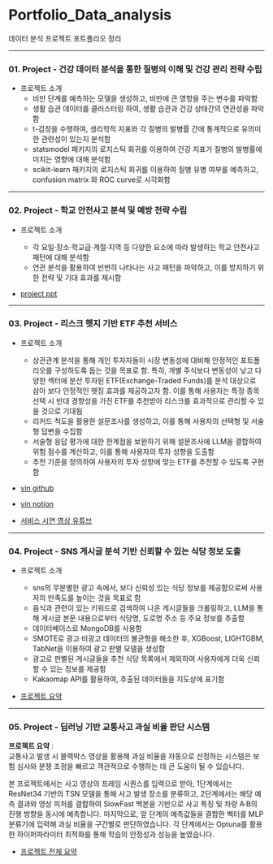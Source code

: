 # Portfolio_Data_analysis
데이터 분석 프로젝트 포트폴리오 정리

---
### 01. Project - 건강 데이터 분석을 통한 질병의 이해 및 건강 관리 전략 수립
- 프로젝트 소개
  - 비만 단계를 예측하는 모델을 생성하고, 비만에 큰 영향을 주는 변수를 파악함
  - 생활 습관 데이터를 클러스터링 하여, 생활 습관과 건강 상태간의 연관성을 파악함
  - t-검정을 수행하여, 생리학적 지표와 각 질병의 발병률 간에 통계적으로 유의미한 관련성이 있는지 분석함
  - statsmodel 패키지의 로지스틱 회귀를 이용하여 건강 지표가 질병의 발병률에 미치는 영향에 대해 분석함
  - scikit-learn 패키지의 로지스틱 회귀를 이용하여 질병 유병 여부를 예측하고, confusion matrix 와 ROC curve로 시각화함

---
### 02. Project - 학교 안전사고 분석 및 예방 전략 수립
- 프로젝트 소개
  - 각 요일·장소·학교급·계절·지역 등 다양한 요소에 따라 발생하는 학교 안전사고 패턴에 대해 분석함
  - 연관 분석을 활용하여 빈번히 나타나는 사고 패턴을 파악하고, 이를 방지하기 위한 전략 및 기대 효과를 제시함

- [project ppt](https://github.com/HongJunseong/Portfolio_data_analysis/blob/main/02-schoo_safe_analysis/%ED%95%99%EA%B5%90%20%EC%95%88%EC%A0%84%EC%82%AC%EA%B3%A0%20%EB%B6%84%EC%84%9D%20%EB%B0%8F%20%EC%98%88%EB%B0%A9%20%EC%A0%84%EB%9E%B5%20%EC%88%98%EB%A6%BD.pdf)

---
### 03. Project - 리스크 헷지 기반 ETF 추천 서비스
- 프로젝트 소개
  - 상관관계 분석을 통해 개인 투자자들이 시장 변동성에 대비해 안정적인 포트폴리오를 구성하도록 돕는 것을 목표로 함. 특히, 개별 주식보다 변동성이 낮고 다양한 섹터에 분산 투자된 ETF(Exchange-Traded Funds)를 분석 대상으로 삼아 보다 안정적인 헷징 효과를 제공하고자 함. 이를 통해 사용자는 특정 종목 선택 시 반대 경향성을 가진 ETF를 추천받아 리스크를 효과적으로 관리할 수 있을 것으로 기대됨
  - 리커드 척도을 활용한 설문조사를 생성하고, 이를 통해 사용자의 선택형 및 서술형 답변을 수집함
  - 서술형 응답 평가에 대한 한계점을 보완하기 위해 설문조사에 LLM을 결합하여 위험 점수를 계산하고, 이를 통해 사용자의 투자 성향을 도출함
  - 추천 기준을 정의하여 사용자의 투자 성향에 맞는 ETF를 추천할 수 있도록 구현함

- [vin github](https://github.com/HongJunseong/VIN)
- [vin notion](https://vigorous-helenium-94e.notion.site/00a485db6469497682d39715a07f7a19?v=ef02ec1ea67c43bdac9157c273b4203b)
- [서비스 시연 영상 유튜브](https://www.youtube.com/watch?v=FWQwvUAIn-Y)

---
### 04. Project - SNS 게시글 분석 기반 신뢰할 수 있는 식당 정보 도출
- 프로젝트 소개
  - sns의 무분별한 광고 속에서, 보다 신뢰성 있는 식당 정보를 제공함으로써 사용자의 만족도를 높이는 것을 목표로 함
  - 음식과 관련이 있는 키워드로 검색하여 나온 게시글들을 크롤링하고, LLM을 통해 게시글 본문 내용으로부터 식당명, 도로명 주소 등 주요 정보를 추출함
  - 데이터베이스로 MongoDB를 사용함
  - SMOTE로 광고·비광고 데이터의 불균형을 해소한 후, XGBoost, LIGHTGBM, TabNet을 이용하여 광고 판별 모델을 생성함
  - 광고로 판별된 게시글들을 추천 식당 목록에서 제외하여 사용자에게 더욱 신뢰할 수 있는 정보를 제공함
  - Kakaomap API를 활용하여, 추출된 데이터들을 지도상에 표기함
 
- [프로젝트 요약](https://github.com/HongJunseong/Portfolio_data_analysis/blob/main/04-foodfinder_by_sns/README.md)

---

### 05. Project - 딥러닝 기반 교통사고 과실 비율 판단 시스템

**프로젝트 요약** :
<br>
교통사고 발생 시 블랙박스 영상을 활용해 과실 비율을 자동으로 산정하는 시스템은 보험 심사와 분쟁 조정을 빠르고 객관적으로 수행하는 데 큰 도움이 될 수 있습니다.

본 프로젝트에서는 사고 영상의 프레임 시퀀스를 입력으로 받아, 1단계에서는 ResNet34 기반의 TSN 모델을 통해 사고 발생 장소를 분류하고, 2단계에서는 해당 예측 결과와 영상 피처를 결합하여 SlowFast 백본을 기반으로 사고 특징 및 차량 A·B의 진행 방향을 동시에 예측합니다. 마지막으로, 앞 단계의 예측값들을 결합한 벡터를 MLP 분류기에 입력해 과실 비율을 구간별로 판단하였습니다. 각 단계에서는 Optuna를 활용한 하이퍼파라미터 최적화를 통해 학습의 안정성과 성능을 높였습니다.

- [프로젝트 전체 요약](https://github.com/HongJunseong/neg_judge)

